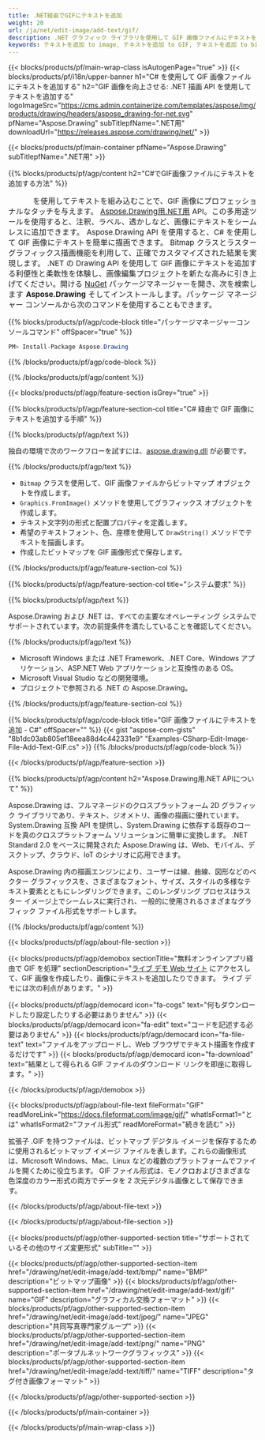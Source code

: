 ```yaml
---
title: .NET経由でGIFにテキストを追加
weight: 20
url: /ja/net/edit-image/add-text/gif/
description: .NET グラフィック ライブラリを使用して GIF 画像ファイルにテキストを追加する
keywords: テキストを追加 to image, テキストを追加 to GIF, テキストを追加 to bitmap, テキストを追加 via C#, 2D graphics, drawing API, edit bitmap C#, Drawing .NET用, save bitmap, save GIF image, cross-platform 2D graphic library, Bitmap class, raster graphics drawing, draw text, rendering raster images, GIF image file
---
```


{{< blocks/products/pf/main-wrap-class isAutogenPage="true" >}}
{{< blocks/products/pf/i18n/upper-banner h1="C# を使用して GIF 画像ファイルにテキストを追加する" h2="GIF 画像を向上させる: .NET 描画 API を使用してテキストを追加する" logoImageSrc="https://cms.admin.containerize.com/templates/aspose/img/products/drawing/headers/aspose_drawing-for-net.svg" pfName="Aspose.Drawing" subTitlepfName=".NET用" downloadUrl="https://releases.aspose.com/drawing/net/" >}}

{{< blocks/products/pf/main-container pfName="Aspose.Drawing" subTitlepfName=".NET用" >}}


{{% blocks/products/pf/agp/content h2="C#でGIF画像ファイルにテキストを追加する方法" %}}

<p align="justify" style="text-indent:50px;font-size:15px;">
を使用してテキストを組み込むことで、GIF 画像にプロフェッショナルなタッチを与えます。 <a href="https://products.aspose.com/drawing/net">Aspose.Drawing用.NET用</a> API。この多用途ツールを使用すると、注釈、ラベル、透かしなど、画像にテキストをシームレスに追加できます。 Aspose.Drawing API を使用すると、C# を使用して GIF 画像にテキストを簡単に描画できます。 Bitmap クラスとラスター グラフィックス描画機能を利用して、正確でカスタマイズされた結果を実現します。 .NET の Drawing API を使用して GIF 画像にテキストを追加する利便性と柔軟性を体験し、画像編集プロジェクトを新たな高みに引き上げてください。開ける <a href="https://www.nuget.org/packages/aspose.drawing">NuGet</a> パッケージマネージャーを開き、次を検索します <b>Aspose.Drawing</b> そしてインストールします。パッケージ マネージャー コンソールから次のコマンドを使用することもできます。</p>

{{% blocks/products/pf/agp/code-block title="パッケージマネージャーコンソールコマンド" offSpacer="true" %}}
```cs
PM> Install-Package Aspose.Drawing
```
{{% /blocks/products/pf/agp/code-block %}}

{{% /blocks/products/pf/agp/content %}}


{{< blocks/products/pf/agp/feature-section isGrey="true" >}}

{{% blocks/products/pf/agp/feature-section-col title="C# 経由で GIF 画像にテキストを追加する手順" %}}

{{% blocks/products/pf/agp/text %}}

独自の環境で次のワークフローを試すには、[aspose.drawing.dll](https://downloads.aspose.com/drawing/net) が必要です。

{{% /blocks/products/pf/agp/text %}}

+ `Bitmap` クラスを使用して、GIF 画像ファイルからビットマップ オブジェクトを作成します。
+ `Graphics.FromImage()` メソッドを使用してグラフィックス オブジェクトを作成します。
+ テキスト文字列の形式と配置プロパティを定義します。
+ 希望のテキストフォント、色、座標を使用して `DrawString()` メソッドでテキストを描画します。
+ 作成したビットマップを GIF 画像形式で保存します。

{{% /blocks/products/pf/agp/feature-section-col %}}

{{% blocks/products/pf/agp/feature-section-col title="システム要求" %}}

{{% blocks/products/pf/agp/text %}}

Aspose.Drawing および .NET は、すべての主要なオペレーティング システムでサポートされています。次の前提条件を満たしていることを確認してください。

{{% /blocks/products/pf/agp/text %}}

- Microsoft Windows または .NET Framework、.NET Core、Windows アプリケーション、ASP.NET Web アプリケーションと互換性のある OS。
- Microsoft Visual Studio などの開発環境。
- プロジェクトで参照される .NET の Aspose.Drawing。

{{% /blocks/products/pf/agp/feature-section-col %}}

{{% blocks/products/pf/agp/code-block title="GIF 画像ファイルにテキストを追加 - C#" offSpacer="" %}}
{{< gist "aspose-com-gists" "8b1dc03ab805ef18eea88d4c442331e9" "Examples-CSharp-Edit-Image-File-Add-Text-GIF.cs" >}}
{{% /blocks/products/pf/agp/code-block %}}

{{< /blocks/products/pf/agp/feature-section >}}


<!-- aboutfile Starts -->

{{% blocks/products/pf/agp/content h2="Aspose.Drawing用.NET APIについて" %}}

Aspose.Drawing は、フルマネージドのクロスプラットフォーム 2D グラフィック ライブラリであり、テキスト、ジオメトリ、画像の描画に優れています。 System.Drawing 互換 API を提供し、System.Drawing に依存する既存のコードを真のクロスプラットフォーム ソリューションに簡単に変換します。 .NET Standard 2.0 をベースに開発された Aspose.Drawing は、Web、モバイル、デスクトップ、クラウド、IoT のシナリオに応用できます。

Aspose.Drawing 内の描画エンジンにより、ユーザーは線、曲線、図形などのベクター グラフィックスを、さまざまなフォント、サイズ、スタイルの多様なテキスト要素とともにレンダリングできます。このレンダリング プロセスはラスター イメージ上でシームレスに実行され、一般的に使用されるさまざまなグラフィック ファイル形式をサポートします。

{{% /blocks/products/pf/agp/content %}}


{{< blocks/products/pf/agp/about-file-section >}}

{{< blocks/products/pf/agp/demobox sectionTitle="無料オンラインアプリ経由で GIF を処理" sectionDescription="[ライブ デモ Web サイト](https://products.aspose.app/drawing) にアクセスして、GIF 画像を作成したり、画像にテキストを追加したりできます。 ライブ デモには次の利点があります。" >}}

{{< blocks/products/pf/agp/democard icon="fa-cogs" text="何もダウンロードしたり設定したりする必要はありません" >}}
{{< blocks/products/pf/agp/democard icon="fa-edit" text="コードを記述する必要はありません" >}}
{{< blocks/products/pf/agp/democard icon="fa-file-text" text="ファイルをアップロードし、Web ブラウザでテキスト描画を作成するだけです" >}}
{{< blocks/products/pf/agp/democard icon="fa-download" text="結果として得られる GIF ファイルのダウンロード リンクを即座に取得します。" >}}

{{< /blocks/products/pf/agp/demobox >}}

{{< blocks/products/pf/agp/about-file-text fileFormat="GIF" readMoreLink="https://docs.fileformat.com/image/gif/" whatIsFormat1="とは" whatIsFormat2="ファイル形式" readMoreFormat="続きを読む" >}}

拡張子 .GIF を持つファイルは、ビットマップ デジタル イメージを保存するために使用されるビットマップ イメージ ファイルを表します。これらの画像形式は、Microsoft Windows、Mac、Linux などの複数のプラットフォームでファイルを開くために役立ちます。 GIF ファイル形式は、モノクロおよびさまざまな色深度のカラー形式の両方でデータを 2 次元デジタル画像として保存できます。

{{< /blocks/products/pf/agp/about-file-text >}}

{{< /blocks/products/pf/agp/about-file-section >}}

<!-- aboutfile Ends -->


{{< blocks/products/pf/agp/other-supported-section title="サポートされているその他のサイズ変更形式" subTitle="" >}}

{{< blocks/products/pf/agp/other-supported-section-item href="/drawing/net/edit-image/add-text/bmp/" name="BMP" description="ビットマップ画像" >}}
{{< blocks/products/pf/agp/other-supported-section-item href="/drawing/net/edit-image/add-text/gif/" name="GIF" description="グラフィカル交換フォーマット" >}}
{{< blocks/products/pf/agp/other-supported-section-item href="/drawing/net/edit-image/add-text/jpeg/" name="JPEG" description="共同写真専門家グループ" >}}
{{< blocks/products/pf/agp/other-supported-section-item href="/drawing/net/edit-image/add-text/png/" name="PNG" description="ポータブルネットワークグラフィックス" >}}
{{< blocks/products/pf/agp/other-supported-section-item href="/drawing/net/edit-image/add-text/tiff/" name="TIFF" description="タグ付き画像フォーマット" >}}

{{< /blocks/products/pf/agp/other-supported-section >}}

{{< /blocks/products/pf/main-container >}}

{{< /blocks/products/pf/main-wrap-class >}}
